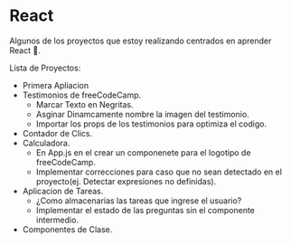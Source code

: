 # React
Algunos de los proyectos que estoy realizando centrados en aprender React 💙.

Lista de Proyectos:
+ Primera Apliacion
+ Testimonios de freeCodeCamp.
  - Marcar Texto en Negritas.
  - Asginar Dinamcamente nombre la imagen del testimonio.
  - Importar los props de los testimonios para optimiza el codigo.
+ Contador de Clics.
+ Calculadora.
  - En App.js en el crear un componenete para el logotipo de freeCodeCamp.
  - Implementar correcciones para caso que no sean detectado en el proyecto(ej. Detectar expresiones no definidas).
+ Aplicacion de Tareas.
  - ¿Como almacenarias las tareas que ingrese el usuario?
  - Implementar el estado de las preguntas sin el componente intermedio.
+ Componentes de Clase.